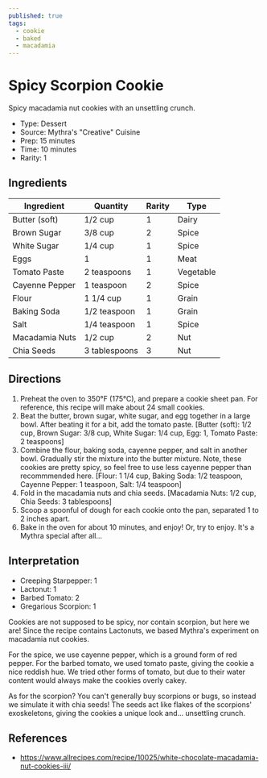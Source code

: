 ```yaml
---
published: true
tags:
  - cookie
  - baked
  - macadamia
---
```


# Spicy Scorpion Cookie

Spicy macadamia nut cookies with an unsettling crunch.

* Type: Dessert
* Source: Mythra's "Creative" Cuisine
* Prep: 15 minutes
* Time: 10 minutes
* Rarity: 1

## Ingredients

| Ingredient           | Quantity       | Rarity | Type      |
| -------------------- | -------------- | ------ | --------- |
| Butter (soft)        | 1/2 cup        | 1      | Dairy     |
| Brown Sugar          | 3/8 cup        | 2      | Spice     |
| White Sugar          | 1/4 cup        | 1      | Spice     |
| Eggs                 | 1              | 1      | Meat      |
| Tomato Paste         | 2 teaspoons    | 1      | Vegetable |
| Cayenne Pepper       | 1 teaspoon     | 2      | Spice     |
| Flour                | 1 1/4 cup      | 1      | Grain     |
| Baking Soda          | 1/2 teaspoon   | 1      | Grain     |
| Salt                 | 1/4 teaspoon   | 1      | Spice     |
| Macadamia Nuts       | 1/2 cup        | 2      | Nut       |
| Chia Seeds           | 3 tablespoons  | 3      | Nut       |

## Directions

1. Preheat the oven to 350°F (175°C), and prepare a cookie sheet pan. For reference, this recipe will make about 24 small cookies.
2. Beat the butter, brown sugar, white sugar, and egg together in a large bowl. After beating it for a bit, add the tomato paste. [Butter (soft): 1/2 cup, Brown Sugar: 3/8 cup, White Sugar: 1/4 cup, Egg: 1, Tomato Paste: 2 teaspoons]
3. Combine the flour, baking soda, cayenne pepper, and salt in another bowl. Gradually stir the mixture into the butter mixture. Note, these cookies are pretty spicy, so feel free to use less cayenne pepper than recommmended here. [Flour: 1 1/4 cup, Baking Soda: 1/2 teaspoon, Cayenne Pepper: 1 teaspoon, Salt: 1/4 teaspoon]
4. Fold in the macadamia nuts and chia seeds. [Macadamia Nuts: 1/2 cup, Chia Seeds: 3 tablespoons]
5. Scoop a spoonful of dough for each cookie onto the pan, separated 1 to 2 inches apart.
6. Bake in the oven for about 10 minutes, and enjoy! Or, try to enjoy. It's a Mythra special after all...

## Interpretation

* Creeping Starpepper: 1
* Lactonut: 1
* Barbed Tomato: 2
* Gregarious Scorpion: 1

Cookies are not supposed to be spicy, nor contain scorpion, but here we are! Since the recipe contains Lactonuts, we based Mythra's experiment on macadamia nut cookies.

For the spice, we use cayenne pepper, which is a ground form of red pepper. For the barbed tomato, we used tomato paste, giving the cookie a nice reddish hue. We tried other forms of tomato, but due to their water content would always make the cookies overly cakey.

As for the scorpion? You can't generally buy scorpions or bugs, so instead we simulate it with chia seeds! The seeds act like flakes of the scorpions' exoskeletons, giving the cookies a unique look and... unsettling crunch.

## References

* https://www.allrecipes.com/recipe/10025/white-chocolate-macadamia-nut-cookies-iii/

